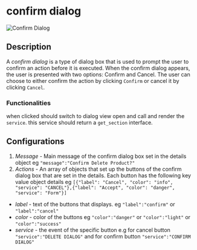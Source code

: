 # confirm dialog

![Confirm Dialog](https://i.postimg.cc/rmNX8dG7/confirm-dialog.png)

## Description

A *confirm dialog* is a type of dialog box that is used to prompt the user to confirm an action before it is executed. When the confirm dialog appears, the user is presented with two options: Confirm and Cancel. The user can choose to either confirm the action by clicking `Confirm` or cancel it by clicking `Cancel`.

### Functionalities

when clicked should switch to dialog view open and call and render the `service`.
this service should return a `get_section` interface.


## Configurations

1. *Message* - Main message of the confirm dialog box set in the details object eg `"message":"Confirm Delete Product?"`
2. *Actions* - An array of objects that set up the buttons of the confirm dialog box that are set in the details. Each button has the following key value object details eg `[{"label": "Cancel", "color": "info", "service": "CANCEL"},{"label": "Accept", "color": "danger", "service": "Form"}]`
   
 - *label* - text of the buttons that displays. eg `"label":"confirm"` or `"label":"cancel"`
 - *color* - color of the buttons eg `"color":"danger"` or `"color":"light"` or `"color":"success"`
 - *service* - the event of the specific button e.g for cancel button `"service":"DELETE DIALOG"` and for confirm button `"service":"CONFIRM DIALOG"`
